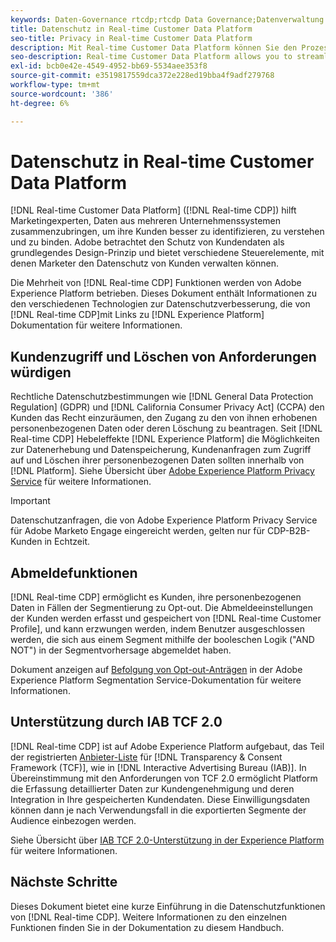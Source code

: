 ```yaml
---
keywords: Daten-Governance rtcdp;rtcdp Data Governance;Datenverwaltung des Profils in Echtzeit;Datenschutz rtcdp;rtcdp Privatsphäre
title: Datenschutz in Real-time Customer Data Platform
seo-title: Privacy in Real-time Customer Data Platform
description: Mit Real-time Customer Data Platform können Sie den Prozess der Einhaltung der Datenschutzbestimmungen optimieren.
seo-description: Real-time Customer Data Platform allows you to streamline the process of keeping your data operations compliant with privacy regulations.
exl-id: bcb0e42e-4549-4952-bb69-5534aee353f8
source-git-commit: e3519817559dca372e228ed19bba4f9adf279768
workflow-type: tm+mt
source-wordcount: '386'
ht-degree: 6%

---
```


# Datenschutz in Real-time Customer Data Platform

[!DNL Real-time Customer Data Platform] ([!DNL Real-time CDP]) hilft Marketingexperten, Daten aus mehreren Unternehmenssystemen zusammenzubringen, um ihre Kunden besser zu identifizieren, zu verstehen und zu binden. Adobe betrachtet den Schutz von Kundendaten als grundlegendes Design-Prinzip und bietet verschiedene Steuerelemente, mit denen Marketer den Datenschutz von Kunden verwalten können.

Die Mehrheit von [!DNL Real-time CDP] Funktionen werden von Adobe Experience Platform betrieben. Dieses Dokument enthält Informationen zu den verschiedenen Technologien zur Datenschutzverbesserung, die von [!DNL Real-time CDP]mit Links zu [!DNL Experience Platform] Dokumentation für weitere Informationen.

## Kundenzugriff und Löschen von Anforderungen würdigen

Rechtliche Datenschutzbestimmungen wie [!DNL General Data Protection Regulation] (GDPR) und [!DNL California Consumer Privacy Act] (CCPA) den Kunden das Recht einzuräumen, den Zugang zu den von ihnen erhobenen personenbezogenen Daten oder deren Löschung zu beantragen. Seit [!DNL Real-time CDP] Hebeleffekte [!DNL Experience Platform] die Möglichkeiten zur Datenerhebung und Datenspeicherung, Kundenanfragen zum Zugriff auf und Löschen ihrer personenbezogenen Daten sollten innerhalb von [!DNL Platform]. Siehe Übersicht über [Adobe Experience Platform Privacy Service](../../privacy-service/home.md) für weitere Informationen.

>[!IMPORTANT]
>
> Datenschutzanfragen, die von Adobe Experience Platform Privacy Service für Adobe Marketo Engage eingereicht werden, gelten nur für CDP-B2B-Kunden in Echtzeit.

## Abmeldefunktionen

[!DNL Real-time CDP] ermöglicht es Kunden, ihre personenbezogenen Daten in Fällen der Segmentierung zu Opt-out. Die Abmeldeeinstellungen der Kunden werden erfasst und gespeichert von [!DNL Real-time Customer Profile], und kann erzwungen werden, indem Benutzer ausgeschlossen werden, die sich aus einem Segment mithilfe der booleschen Logik (&quot;AND NOT&quot;) in der Segmentvorhersage abgemeldet haben.

Dokument anzeigen auf [Befolgung von Opt-out-Anträgen](../../segmentation/consents.md) in der Adobe Experience Platform Segmentation Service-Dokumentation für weitere Informationen.

## Unterstützung durch IAB TCF 2.0

[!DNL Real-time CDP] ist auf Adobe Experience Platform aufgebaut, das Teil der registrierten [Anbieter-Liste](https://iabeurope.eu/vendor-list-tcf-v2-0/) für [!DNL Transparency & Consent Framework (TCF)], wie in [!DNL Interactive Advertising Bureau (IAB)]. In Übereinstimmung mit den Anforderungen von TCF 2.0 ermöglicht Platform die Erfassung detaillierter Daten zur Kundengenehmigung und deren Integration in Ihre gespeicherten Kundendaten. Diese Einwilligungsdaten können dann je nach Verwendungsfall in die exportierten Segmente der Audience einbezogen werden.

Siehe Übersicht über [IAB TCF 2.0-Unterstützung in der Experience Platform](../../landing/governance-privacy-security/consent/iab/overview.md) für weitere Informationen.

## Nächste Schritte

Dieses Dokument bietet eine kurze Einführung in die Datenschutzfunktionen von [!DNL Real-time CDP]. Weitere Informationen zu den einzelnen Funktionen finden Sie in der Dokumentation zu diesem Handbuch.
